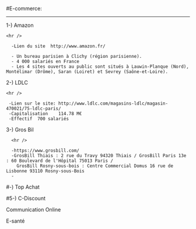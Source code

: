 #E-commerce:
<html>
  <head>
  <title>StoryMapJSWeb</title>
  </head>
  
  <body>
    <hr />

 1-) Amazon
  
    <hr />
    
      -Lien du site  http://www.amazon.fr/
 
      - Un bureau parisien à Clichy (région parisienne).
      - 4 000 salariés en France
      - Les 4 sites ouverts au public sont situés à Lauwin-Planque (Nord), Montélimar (Drôme), Saran (Loiret) et Sevrey (Saône-et-Loire).
      
 2-) LDLC
 
    <hr />
    
     -Lien sur le site: http://www.ldlc.com/magasins-ldlc/magasin-470021/75-ldlc-paris/
     -Capitalisation	114.78 M€
     -Effectif	700 salariés
     
 3-) Gros Bil
 
      <hr />
      
      -https://www.grosbill.com/
      -GrosBill Thiais : 2 rue du Travy 94320 Thiais / GrosBill Paris 13e : 60 Boulevard de l'Hôpital 75013 Paris /
        GrosBill Rosny-sous-bois : Centre Commercial Domus 16 rue de Lisbonne 93110 Rosny-sous-Bois
      -
      

 #-) Top Achat

#5-) C-Discount

 
Communication Online

E-santé
 </body>
 
</html> 
